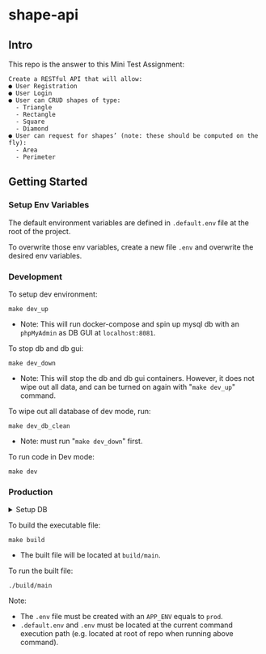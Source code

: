 # shape-api

## Intro

This repo is the answer to this Mini Test Assignment:

```
Create a RESTful API that will allow:
● User Registration
● User Login
● User can CRUD shapes of type:
  - Triangle
  - Rectangle
  - Square
  - Diamond
● User can request for shapes’ (note: these should be computed on the fly):
  - Area
  - Perimeter
```

## Getting Started

### Setup Env Variables

The default environment variables are defined in `.default.env` file at the root of the project.

To overwrite those env variables, create a new file `.env` and overwrite the desired env variables.

### Development

To setup dev environment:

```
make dev_up
```
- Note: This will run docker-compose and spin up mysql db with an `phpMyAdmin` as DB GUI at `localhost:8081`.

To stop db and db gui:
```
make dev_down
```
- Note: This will stop the db and db gui containers. However, it does not wipe out all data, and can be turned on again with "`make dev_up`" command.

To wipe out all database of dev mode, run:
```
make dev_db_clean
```
- Note: must run "`make dev_down`" first.

To run code in Dev mode:

```
make dev
```

### Production

<details>
<summary>Setup DB</summary>
Must have a DB created with the name `shape`, the sql script is located at `./init/db/schemas.sql`.
</details>

To build the executable file:

```
make build
```
- The built file will be located at `build/main`.

To run the built file:

```
./build/main
```

Note:
- The `.env` file must be created with an `APP_ENV` equals to `prod`.
- `.default.env` and `.env` must be located at the current command execution path (e.g. located at root of repo when running above command).
